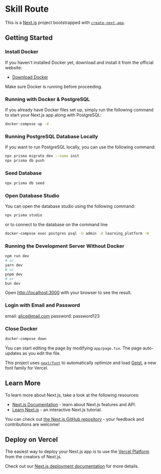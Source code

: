 # Skill Route

This is a [Next.js](https://nextjs.org) project bootstrapped with [`create-next-app`](https://nextjs.org/docs/app/api-reference/cli/create-next-app).

## Getting Started

### Install Docker

If you haven't installed Docker yet, download and install it from the official website:

- [Download Docker](https://www.docker.com/get-started/)

Make sure Docker is running before proceeding.

### Running with Docker & PostgreSQL

If you already have Docker files set up, simply run the following command to start your Next.js app along with PostgreSQL:

```bash
docker-compose up -d
```

### Running PostgreSQL Database Locally

If you want to run PostgreSQL locally, you can use the following command:

```bash
npx prisma migrate dev --name init
npx prisma db push
```

### Seed Database

```bash
npx prisma db seed
```

### Open Database Studio

You can open the database studio using the following command:

```bash
npx prisma studio
```

or to connect to the database on the command line

```bash
docker-compose exec postgres psql -U admin -d learning_platform -W
```

### Running the Development Server Without Docker

```bash
npm run dev
# or
yarn dev
# or
pnpm dev
# or
bun dev
```

Open [http://localhost:3000](http://localhost:3000) with your browser to see the result.

### Login with Email and Password

email: [alice@mail.com](mailto:alice@mail.com)
password: password123

### Close Docker

```bash
docker-compose down
```

You can start editing the page by modifying `app/page.tsx`. The page auto-updates as you edit the file.

This project uses [`next/font`](https://nextjs.org/docs/app/building-your-application/optimizing/fonts) to automatically optimize and load [Geist](https://vercel.com/font), a new font family for Vercel.

## Learn More

To learn more about Next.js, take a look at the following resources:

- [Next.js Documentation](https://nextjs.org/docs) - learn about Next.js features and API.
- [Learn Next.js](https://nextjs.org/learn) - an interactive Next.js tutorial.

You can check out [the Next.js GitHub repository](https://github.com/vercel/next.js) - your feedback and contributions are welcome!

## Deploy on Vercel

The easiest way to deploy your Next.js app is to use the [Vercel Platform](https://vercel.com/new?utm_medium=default-template&filter=next.js&utm_source=create-next-app&utm_campaign=create-next-app-readme) from the creators of Next.js.

Check out our [Next.js deployment documentation](https://nextjs.org/docs/app/building-your-application/deploying) for more details.
